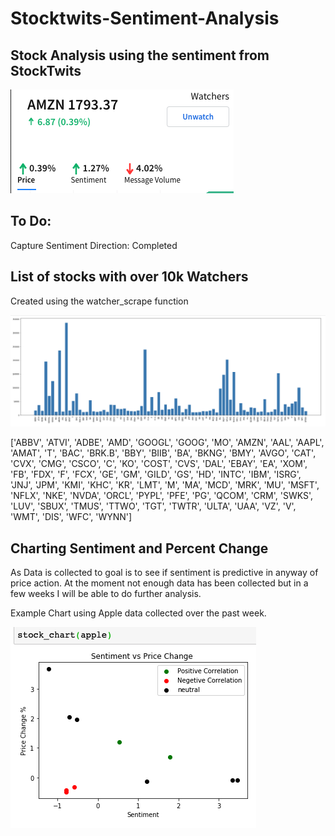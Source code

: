 # Stocktwits-Sentiment-Analysis

## Stock Analysis using the sentiment from StockTwits 

![](https://github.com/Landstein/Stocktwits-Sentiment-Analysis/blob/master/images/Amazon%20Sentiment.png)

## To Do:

Capture Sentiment Direction: Completed 


## List of stocks with over 10k Watchers 
Created using the watcher_scrape function


![](https://github.com/Landstein/Stocktwits-Sentiment-Analysis/blob/master/images/Screen%20Shot%202020-01-09%20at%2010.41.57%20PM.png)

['ABBV', 'ATVI', 'ADBE', 'AMD', 'GOOGL', 'GOOG', 'MO', 'AMZN', 'AAL', 'AAPL', 'AMAT', 'T', 'BAC', 'BRK.B', 'BBY', 'BIIB', 'BA', 'BKNG', 'BMY', 'AVGO', 'CAT', 'CVX', 'CMG', 'CSCO', 'C', 'KO', 'COST', 'CVS', 'DAL', 'EBAY', 'EA', 'XOM', 'FB', 'FDX', 'F', 'FCX', 'GE', 'GM', 'GILD', 'GS', 'HD', 'INTC', 'IBM', 'ISRG', 'JNJ', 'JPM', 'KMI', 'KHC', 'KR', 'LMT', 'M', 'MA', 'MCD', 'MRK', 'MU', 'MSFT', 'NFLX', 'NKE', 'NVDA', 'ORCL', 'PYPL', 'PFE', 'PG', 'QCOM', 'CRM', 'SWKS', 'LUV', 'SBUX', 'TMUS', 'TTWO', 'TGT', 'TWTR', 'ULTA', 'UAA', 'VZ', 'V', 'WMT', 'DIS', 'WFC', 'WYNN']


## Charting Sentiment and Percent Change 

As Data is collected to goal is to see if sentiment is predictive in anyway of price action.  At the moment not enough data has been collected but in a few weeks I will be able to do further analysis.  

Example Chart using Apple data collected over the past week. 

![](https://github.com/Landstein/Stocktwits-Sentiment-Analysis/blob/master/images/Apple%20Chart.png)

